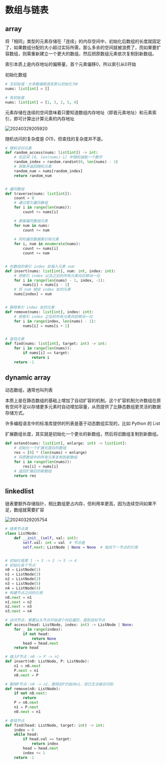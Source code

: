 # 数组与链表

## array

将「相同」类型的元素存储在「连续」的内存空间中，初始化后数组的长度就固定了，如果数组分配的大小超过实际所需，那么多余的空间就被浪费了，而如果要扩容数组，则需重新建立一个更大的数组，然后把原数组元素依次复制到新数组。

索引本质上是内存地址的偏移量，首个元素偏移0，所以索引从0开始

初始化数组

```python
# 无初始值：大多数编程语言默认初始化为0
nums: list[int] = []

# 有初始值
nums: list[int] = [1, 3, 2, 5, 4]
```

元素存储在连续的空间意味着只要知道数组内存地址（即首元素地址）和元素索引，即可计算出计算元素的内存地址

![20240329205920](https://image.zuoright.com/20240329205920.png)

随机访问的复杂度是 $O(1)$，但查找的复杂度并不是。

```python
# 随机访问元素
def random_access(nums: list[int]) -> int:
    # 在区间 [0, len(nums)-1] 中随机抽取一个数字
    random_index = random.randint(0, len(nums) - 1)
    # 获取并返回随机元素
    random_num = nums[random_index]
    return random_num


# 遍历数组
def traverse(nums: list[int]):
    count = 0
    # 通过索引遍历数组
    for i in range(len(nums)):
        count += nums[i]

    # 直接遍历数组元素
    for num in nums:
        count += num
        
    # 同时遍历数据索引和元素
    for i, num in enumerate(nums):
        count += nums[i]
        count += num


# 在数组的索引 index 处插入元素 num
def insert(nums: list[int], num: int, index: int):
    # 把索引 index 以及之后的所有元素向后移动一位
    for i in range(len(nums) - 1, index, -1):
        nums[i] = nums[i - 1]
    # 将 num 赋给 index 处的元素
    nums[index] = num


# 删除索引 index 处的元素
def remove(nums: list[int], index: int):
    # 把索引 index 之后的所有元素向前移动一位
    for i in range(index, len(nums) - 1):
        nums[i] = nums[i + 1]


# 查找元素
def find(nums: list[int], target: int) -> int:
    for i in range(len(nums)):
        if nums[i] == target:
            return i
    return -1
```

## dynamic array

动态数组，通常也叫列表

本质上是在静态数组的基础上增加了自动扩容的机制。这个扩容机制允许数组在原有空间不足以存储更多元素时自动增加容量，从而提供了比静态数组更灵活的数据存储方式。

许多编程语言中的标准库提供的列表是基于动态数组实现的，比如 Python 的 List

扩展数组长度，其实就是初始化一个更长的新数组，然后将旧数组复制到新数组。

```python
def extend(nums: list[int], enlarge: int) -> list[int]:
    # 初始化一个扩展长度后的数组
    res = [0] * (len(nums) + enlarge)
    # 将原数组中的所有元素复制到新数组
    for i in range(len(nums)):
        res[i] = nums[i]
    # 返回扩展后的新数组
    return res
```

## linkedlist

链表要额外存储指针，相比数组更占内存，但利用率更高，因为连续空间如果不足，数组就需要扩容

![20240329205754](https://image.zuoright.com/20240329205754.png)

```python
# 链表节点类
class ListNode:
    def __init__(self, val: int):
        self.val: int = val  # 节点值
        self.next: ListNode | None = None  # 指向下一节点的引用


# 初始化链表 1 -> 3 -> 2 -> 5 -> 4
# 初始化各个节点
n0 = ListNode(1)
n1 = ListNode(3)
n2 = ListNode(2)
n3 = ListNode(5)
n4 = ListNode(4)
# 构建节点之间的引用
n0.next = n1
n1.next = n2
n2.next = n3
n3.next = n4
```

```python
# 访问节点，需要从头节点开始逐个向后遍历，直到目标节点
def access(head: ListNode, index: int) -> ListNode | None:
    for _ in range(index):
        if not head:
            return None
        head = head.next
    return head

# 插入P节点：n0 -> P -> n1
def insert(n0: ListNode, P: ListNode):
    n1 = n0.next
    P.next = n1
    n0.next = P

# 删除P节点：n0 -> n1，删除后P仍指向n1，但已无法被访问到
def remove(n0: ListNode):
    if not n0.next:
        return
    P = n0.next
    n1 = P.next
    n0.next = n1

# 查找节点
def find(head: ListNode, target: int) -> int:
    index = 0
    while head:
        if head.val == target:
            return index
        head = head.next
        index += 1
    return -1
```
